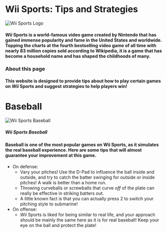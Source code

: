 
# Wii Sports: Tips and Strategies

![Wii Sports Logo](https://upload.wikimedia.org/wikipedia/commons/9/9c/Wii_Sports_logo.svg) 

#### *Wii* Sports is a world-famous video game created by Nintendo that has gained immense popularity and fame in the United States and worldwide. Topping the charts at the fourth bestselling video game of all time with nearly 83 million copies sold according to Wikipedia, it is a game that has become a household name and has shaped the childhoods of many.


### About this page
#### This website is designed to provide tips about how to play certain games on *Wii* Sports and suggest strategies to help players win!

# Baseball

![Wii Sports Baseball](https://live.staticflickr.com/4008/4663462470_cbedb907ec_b.jpg)
##### Wii Sports Baseball

#### Baseball is one of the most popular games on Wii Sports, as it simulates the real baseball experience. Here are some tips that will almost guarantee your improvement at this game.
- On defense:
  - Vary your pitches! Use the D-Pad to influence the ball inside and outside, and try to catch the batter swinging for outside or inside pitches! A walk is      better than a home run. 
  - Throwing curveballs or screwballs that curve *off* of the plate can really be effective in striking batters out. 
  - A little known fact is that you can actually press 2 to switch your pitching style to submarine!
- On offense: 
  - *Wii* Sports is liked for being similar to real life, and your approach should be mainly the same here as it is for real baseball! Keep your eye on the ball and protect the plate!



